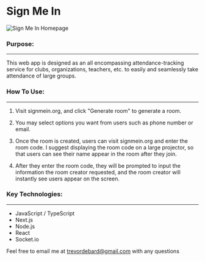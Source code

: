 # Sign Me In

![Sign Me In Homepage](https://res.cloudinary.com/drm11trnc/image/upload/v1609873460/large_Screen_Shot_2021_01_01_at_9_42_34_PM_84577f230b.png)

### Purpose:
---
This web app is designed as an all encompassing attendance-tracking service for clubs, organizations, teachers, etc. to easily and seamlessly take attendance of large groups.


### How To Use:
---
1. Visit signmein.org, and click "Generate room" to generate a room.

2. You may select options you want from users such as phone number or email.

3. Once the room is created, users can visit signmein.org and enter the room code. I suggest displaying the room code on a large projector, so that users can see their name appear in the room after they join.

4. After they enter the room code, they will be prompted to input the information the room creator requested, and the room creator will instantly see users appear on the screen. 


### Key Technologies:
---
- JavaScript / TypeScript 
- Next.js
- Node.js
- React
- <span>Socket.</span>io


Feel free to email me at trevordebard@gmail.com with any questions
